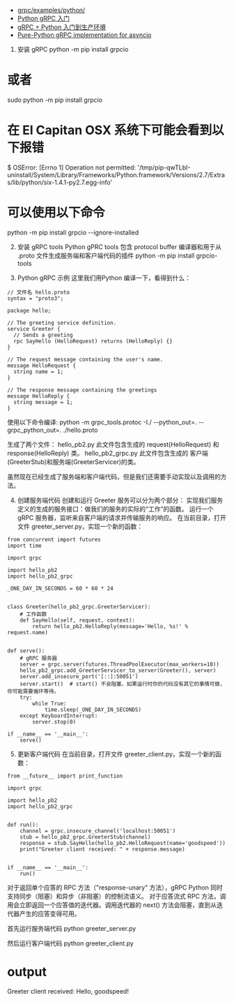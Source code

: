 - [grpc/examples/python/](https://github.com/grpc/grpc/tree/master/examples/python)
- [Python gRPC 入门](https://juejin.im/post/5b19590b6fb9a01e4b062391)
- [gRPC + Python 入门到生产环境](https://zhuanlan.zhihu.com/p/34960247)
- [Pure-Python gRPC implementation for asyncio](https://grpclib.readthedocs.io/en/latest/)


1. 安装 gRPC
python -m pip install grpcio
# 或者
sudo python -m pip install grpcio

# 在 El Capitan OSX 系统下可能会看到以下报错
$ OSError: [Errno 1] Operation not permitted: '/tmp/pip-qwTLbI-uninstall/System/Library/Frameworks/Python.framework/Versions/2.7/Extras/lib/python/six-1.4.1-py2.7.egg-info'

# 可以使用以下命令
python -m pip install grpcio --ignore-installed

2. 安装 gRPC tools
Python gPRC tools 包含 protocol buffer 编译器和用于从 .proto 文件生成服务端和客户端代码的插件
python -m pip install grpcio-tools


3. Python gRPC 示例
这里我们用Python 编译一下，看得到什么：
```
// 文件名 hello.proto
syntax = "proto3";

package hello;

// The greeting service definition.
service Greeter {
  // Sends a greeting
  rpc SayHello (HelloRequest) returns (HelloReply) {}
}

// The request message containing the user's name.
message HelloRequest {
  string name = 1;
}

// The response message containing the greetings
message HelloReply {
  string message = 1;
}
```
使用以下命令编译:
python -m grpc_tools.protoc -I./ --python_out=. --grpc_python_out=. ./hello.proto

生成了两个文件：
hello_pb2.py 此文件包含生成的 request(HelloRequest) 和 response(HelloReply) 类。
hello_pb2_grpc.py 此文件包含生成的 客户端(GreeterStub)和服务端(GreeterServicer)的类。

虽然现在已经生成了服务端和客户端代码，但是我们还需要手动实现以及调用的方法。


4. 创建服务端代码
创建和运行 Greeter 服务可以分为两个部分：
实现我们服务定义的生成的服务接口：做我们的服务的实际的“工作”的函数。
运行一个 gRPC 服务器，监听来自客户端的请求并传输服务的响应。
在当前目录，打开文件 greeter_server.py，实现一个新的函数：
```
from concurrent import futures
import time

import grpc

import hello_pb2
import hello_pb2_grpc

_ONE_DAY_IN_SECONDS = 60 * 60 * 24


class Greeter(hello_pb2_grpc.GreeterServicer):
	# 工作函数
    def SayHello(self, request, context):
        return hello_pb2.HelloReply(message='Hello, %s!' % request.name)


def serve():
    # gRPC 服务器
    server = grpc.server(futures.ThreadPoolExecutor(max_workers=10))
    hello_pb2_grpc.add_GreeterServicer_to_server(Greeter(), server)
    server.add_insecure_port('[::]:50051')
    server.start()  # start() 不会阻塞，如果运行时你的代码没有其它的事情可做，你可能需要循环等待。
    try:
        while True:
            time.sleep(_ONE_DAY_IN_SECONDS)
    except KeyboardInterrupt:
        server.stop(0)

if __name__ == '__main__':
    serve()
```

5. 更新客户端代码
在当前目录，打开文件 greeter_client.py，实现一个新的函数：
```
from __future__ import print_function

import grpc

import hello_pb2
import hello_pb2_grpc


def run():
    channel = grpc.insecure_channel('localhost:50051')
    stub = hello_pb2_grpc.GreeterStub(channel)
    response = stub.SayHello(hello_pb2.HelloRequest(name='goodspeed'))
    print("Greeter client received: " + response.message)


if __name__ == '__main__':
    run()
```

对于返回单个应答的 RPC 方法（"response-unary" 方法），gRPC Python 同时支持同步（阻塞）和异步（非阻塞）的控制流语义。
对于应答流式 RPC 方法，调用会立即返回一个应答值的迭代器。调用迭代器的 next() 方法会阻塞，直到从迭代器产生的应答变得可用。

首先运行服务端代码
python greeter_server.py

然后运行客户端代码
python greeter_client.py

# output
Greeter client received: Hello, goodspeed!

